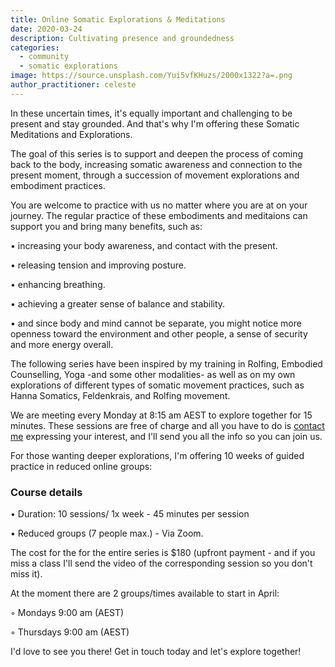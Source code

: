 ```yaml
---
title: Online Somatic Explorations & Meditations
date: 2020-03-24
description: Cultivating presence and groundedness 
categories:
  - community
  - somatic explorations
image: https://source.unsplash.com/Yui5vfKHuzs/2000x1322?a=.png
author_practitioner: celeste
---
```

In these uncertain times, it's equally important and challenging to be present and stay grounded. And that's why I'm offering these Somatic Meditations and Explorations.

The goal of this series is to support and deepen the process of coming back to the body, increasing somatic awareness
and connection to the present moment, through a succession of movement explorations and embodiment practices.

You are welcome to practice with us no matter where you are at on your journey. The regular practice of these embodiments and meditaions can support you and bring many
benefits, such as:

&bull; increasing your body awareness, and contact with the present.

&bull; releasing tension and improving posture.

&bull; enhancing breathing.

&bull; achieving a greater sense of balance and stability.

&bull; and since body and mind cannot be separate, you might notice more openness toward the environment and other
people, a sense of security and more energy overall.

The following series have been inspired by my training in Rolfing, Embodied Counselling, Yoga -and some other modalities- as well as on my own explorations of different types of somatic movement
practices, such as Hanna Somatics, Feldenkrais, and Rolfing movement.

We are meeting every Monday at 8:15 am AEST to explore together for 15 minutes. These sessions are free of charge and all you have to do is [contact me](/contact/) expressing your interest, and I'll send you all the info so you can join us. 

For those wanting deeper explorations, I'm offering 10 weeks of guided practice in reduced online groups:
### Course details

&bull; Duration: 10 sessions/ 1x week - 45 minutes per session

&bull; Reduced groups (7 people max.) - Via Zoom.

The cost for the for the entire series is $180 (upfront payment - and if you miss a class I'll send the video of the corresponding session so you don't miss it).

At the moment there are 2 groups/times available to start in April:

&#9702; Mondays 9:00 am (AEST) 
 
&#9702;  Thursdays 9:00 am (AEST)

I'd love to see you there! Get in touch today and let's explore together!

